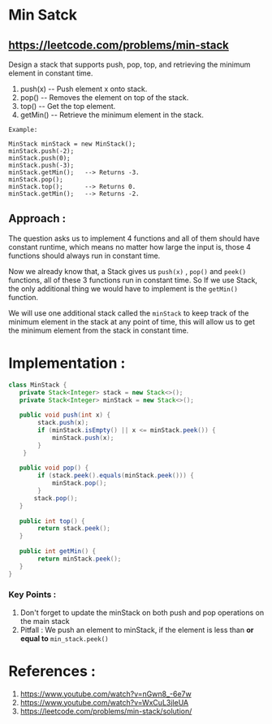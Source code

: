 # Min Satck
## https://leetcode.com/problems/min-stack

Design a stack that supports push, pop, top, and retrieving the minimum element in constant time.

1. push(x) -- Push element x onto stack.
2. pop() -- Removes the element on top of the stack.
3. top() -- Get the top element.
4. getMin() -- Retrieve the minimum element in the stack.
 
```
Example:

MinStack minStack = new MinStack();
minStack.push(-2);
minStack.push(0);
minStack.push(-3);
minStack.getMin();   --> Returns -3.
minStack.pop();
minStack.top();      --> Returns 0.
minStack.getMin();   --> Returns -2.
```
## Approach :
The question asks us to implement 4 functions and all of them should have constant runtime, which means no matter how large the input is, those 4 functions should always run in constant time.

Now we already know that, a Stack gives us `push(x)` , `pop()` and `peek()` functions, all of these 3 functions run in constant time.
So If we use Stack, the only additional thing we would have to implement is the `getMin()` function.

We will use one additional stack called the `minStack` to keep track of the minimum element in the stack at any point of time, this will allow us to get the minimum element from the stack in constant time.

# Implementation :

```java
class MinStack {
   private Stack<Integer> stack = new Stack<>();
   private Stack<Integer> minStack = new Stack<>();
  
   public void push(int x) {
        stack.push(x);
        if (minStack.isEmpty() || x <= minStack.peek()) {
            minStack.push(x);
        }
    }
     
   public void pop() {
        if (stack.peek().equals(minStack.peek())) {
            minStack.pop();
        }
       stack.pop();
   }
   
   public int top() {
        return stack.peek();
   }
 
   public int getMin() {
        return minStack.peek();
   }
}

```

### Key Points :
1. Don't forget to update the minStack on both push and pop operations on the main stack
2. Pitfall : We push an element to minStack, if the element is less than **or equal to** `min_stack.peek()` 


# References :
1. https://www.youtube.com/watch?v=nGwn8_-6e7w
2. https://www.youtube.com/watch?v=WxCuL3jleUA
3. https://leetcode.com/problems/min-stack/solution/
